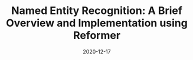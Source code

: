 ---
title: "Named Entity Recognition: A Brief Overview and Implementation using Reformer"
date: 2020-12-17
categories:
  - Aritificial Intelligence
  - Neural Networks
tags:
  - Transformers
link: https://datatalks.club/blog/ner-reformers.html
---